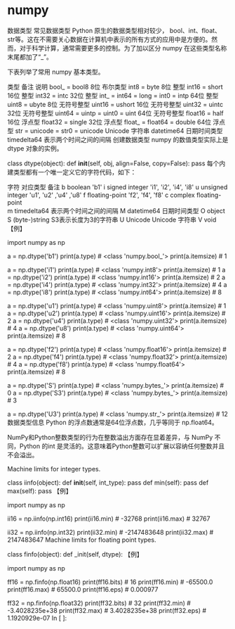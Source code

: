 # numpy
数据类型
常见数据类型
Python 原生的数据类型相对较少， bool、int、float、str等。这在不需要关心数据在计算机中表示的所有方式的应用中是方便的。然而，对于科学计算，通常需要更多的控制。为了加以区分 numpy 在这些类型名称末尾都加了“_”。

下表列举了常用 numpy 基本类型。

类型	备注	说明
bool_ = bool8	8位	布尔类型
int8 = byte	8位	整型
int16 = short	16位	整型
int32 = intc	32位	整型
int_ = int64 = long = int0 = intp	64位	整型
uint8 = ubyte	8位	无符号整型
uint16 = ushort	16位	无符号整型
uint32 = uintc	32位	无符号整型
uint64 = uintp = uint0 = uint	64位	无符号整型
float16 = half	16位	浮点型
float32 = single	32位	浮点型
float_ = float64 = double	64位	浮点型
str = unicode = str0 = unicode		Unicode 字符串
datetime64		日期时间类型
timedelta64		表示两个时间之间的间隔
创建数据类型
numpy 的数值类型实际上是 dtype 对象的实例。

class dtype(object):
    def __init__(self, obj, align=False, copy=False):
        pass
每个内建类型都有一个唯一定义它的字符代码，如下：

字符	对应类型	备注
b	boolean	'b1'
i	signed integer	'i1', 'i2', 'i4', 'i8'
u	unsigned integer	'u1', 'u2' ,'u4' ,'u8'
f	floating-point	'f2', 'f4', 'f8'
c	complex floating-point	
m	timedelta64	表示两个时间之间的间隔
M	datetime64	日期时间类型
O	object	
S	(byte-)string	S3表示长度为3的字符串
U	Unicode	Unicode 字符串
V	void
【例】

import numpy as np

a = np.dtype('b1')
print(a.type)  # <class 'numpy.bool_'>
print(a.itemsize)  # 1

a = np.dtype('i1')
print(a.type)  # <class 'numpy.int8'>
print(a.itemsize)  # 1
a = np.dtype('i2')
print(a.type)  # <class 'numpy.int16'>
print(a.itemsize)  # 2
a = np.dtype('i4')
print(a.type)  # <class 'numpy.int32'>
print(a.itemsize)  # 4
a = np.dtype('i8')
print(a.type)  # <class 'numpy.int64'>
print(a.itemsize)  # 8

a = np.dtype('u1')
print(a.type)  # <class 'numpy.uint8'>
print(a.itemsize)  # 1
a = np.dtype('u2')
print(a.type)  # <class 'numpy.uint16'>
print(a.itemsize)  # 2
a = np.dtype('u4')
print(a.type)  # <class 'numpy.uint32'>
print(a.itemsize)  # 4
a = np.dtype('u8')
print(a.type)  # <class 'numpy.uint64'>
print(a.itemsize)  # 8

a = np.dtype('f2')
print(a.type)  # <class 'numpy.float16'>
print(a.itemsize)  # 2
a = np.dtype('f4')
print(a.type)  # <class 'numpy.float32'>
print(a.itemsize)  # 4
a = np.dtype('f8')
print(a.type)  # <class 'numpy.float64'>
print(a.itemsize)  # 8

a = np.dtype('S')
print(a.type)  # <class 'numpy.bytes_'>
print(a.itemsize)  # 0
a = np.dtype('S3')
print(a.type)  # <class 'numpy.bytes_'>
print(a.itemsize)  # 3

a = np.dtype('U3')
print(a.type)  # <class 'numpy.str_'>
print(a.itemsize)  # 12
数据类型信息
Python 的浮点数通常是64位浮点数，几乎等同于 np.float64。

NumPy和Python整数类型的行为在整数溢出方面存在显着差异，与 NumPy 不同，Python 的int 是灵活的。这意味着Python整数可以扩展以容纳任何整数并且不会溢出。

Machine limits for integer types.

class iinfo(object):
    def __init__(self, int_type):
        pass
    def min(self):
        pass
    def max(self):
        pass
【例】

import numpy as np

ii16 = np.iinfo(np.int16)
print(ii16.min)  # -32768
print(ii16.max)  # 32767

ii32 = np.iinfo(np.int32)
print(ii32.min)  # -2147483648
print(ii32.max)  # 2147483647
Machine limits for floating point types.

class finfo(object):
    def _init(self, dtype):
【例】

import numpy as np

ff16 = np.finfo(np.float16)
print(ff16.bits)  # 16
print(ff16.min)  # -65500.0
print(ff16.max)  # 65500.0
print(ff16.eps)  # 0.000977

ff32 = np.finfo(np.float32)
print(ff32.bits)  # 32
print(ff32.min)  # -3.4028235e+38
print(ff32.max)  # 3.4028235e+38
print(ff32.eps)  # 1.1920929e-07
In [ ]:
